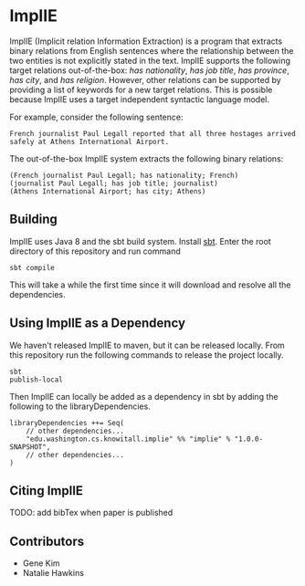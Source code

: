 # ImplIE

ImplIE (Implicit relation Information Extraction) is a program that extracts binary relations from English sentences
where the relationship between the two entities is not explicitly stated in the text.  ImplIE supports the following
target relations out-of-the-box: *has nationality*, *has job title*, *has province*, *has city*, and *has religion*.
However, other relations can be supported by providing a list of keywords for a new target relations.   This is 
possible because ImplIE uses a target independent syntactic language model.

For example, consider the following sentence:

    French journalist Paul Legall reported that all three hostages arrived safely at Athens International Airport.
  
The out-of-the-box ImplIE system extracts the following binary relations:

    (French journalist Paul Legall; has nationality; French)
    (journalist Paul Legall; has job title; journalist)
    (Athens International Airport; has city; Athens)

## Building
ImplIE uses Java 8 and the sbt build system.  Install [sbt](http://www.scala-sbt.org/release/tutorial/Setup.html).  Enter the root directory of this repository and
run command

    sbt compile
    
This will take a while the first time since it will download and resolve all the dependencies.

## Using ImplIE as a Dependency
We haven't released ImplIE to maven, but it can be released locally.  From this repository run the following commands to
release the project locally.

    sbt
    publish-local

Then ImplIE can locally be added as a dependency in sbt by adding the following to the libraryDependencies.

    libraryDependencies ++= Seq(
        // other dependencies...
        "edu.washington.cs.knowitall.implie" %% "implie" % "1.0.0-SNAPSHOT",
        // other dependencies...
    )

## Citing ImplIE
TODO: add bibTex when paper is published

## Contributors
* Gene Kim
* Natalie Hawkins
